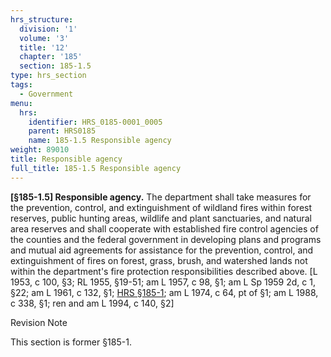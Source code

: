 ```yaml
---
hrs_structure:
  division: '1'
  volume: '3'
  title: '12'
  chapter: '185'
  section: 185-1.5
type: hrs_section
tags:
  - Government
menu:
  hrs:
    identifier: HRS_0185-0001_0005
    parent: HRS0185
    name: 185-1.5 Responsible agency
weight: 89010
title: Responsible agency
full_title: 185-1.5 Responsible agency
---
```

**[§185-1.5] Responsible agency.** The department shall take measures for the prevention, control, and extinguishment of wildland fires within forest reserves, public hunting areas, wildlife and plant sanctuaries, and natural area reserves and shall cooperate with established fire control agencies of the counties and the federal government in developing plans and programs and mutual aid agreements for assistance for the prevention, control, and extinguishment of fires on forest, grass, brush, and watershed lands not within the department's fire protection responsibilities described above. [L 1953, c 100, §3; RL 1955, §19-51; am L 1957, c 98, §1; am L Sp 1959 2d, c 1, §22; am L 1961, c 132, §1; [HRS §185-1](/title-12/chapter-185/section-185-1/); am L 1974, c 64, pt of §1; am L 1988, c 338, §1; ren and am L 1994, c 140, §2]

Revision Note

This section is former §185-1.